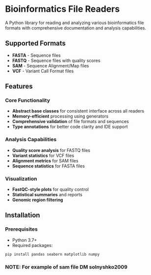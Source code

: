 # Bioinformatics File Readers

A Python library for reading and analyzing various bioinformatics file formats with comprehensive documentation and analysis capabilities.

## Supported Formats

- **FASTA** - Sequence files
- **FASTQ** - Sequence files with quality scores  
- **SAM** - Sequence Alignment/Map files
- **VCF** - Variant Call Format files

## Features

### Core Functionality
- **Abstract base classes** for consistent interface across all readers
- **Memory-efficient** processing using generators
- **Comprehensive validation** of file formats and sequences
- **Type annotations** for better code clarity and IDE support

### Analysis Capabilities
- **Quality score analysis** for FASTQ files
- **Variant statistics** for VCF files
- **Alignment metrics** for SAM files
- **Sequence statistics** for FASTA files

### Visualization
- **FastQC-style plots** for quality control
- **Statistical summaries** and reports
- **Genomic region filtering**

## Installation

### Prerequisites
- Python 3.7+
- Required packages:

```bash
pip install pandas seaborn matplotlib numpy
```
### NOTE: For example of sam file DM solnyshko2009
  
